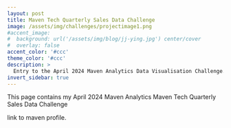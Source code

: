 ```yaml
---
layout: post
title: Maven Tech Quarterly Sales Data Challenge
image: /assets/img/challenges/projectimage1.png
#accent_image: 
#  background: url('/assets/img/blog/jj-ying.jpg') center/cover
#  overlay: false
accent_color: '#ccc'
theme_color: '#ccc'
description: >
  Entry to the April 2024 Maven Analytics Data Visualisation Challenge.
invert_sidebar: true
---
```


This page contains my April 2024 Maven Analytics Maven Tech Quarterly Sales Data Challenge

link to maven profile.

